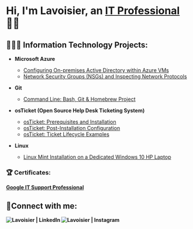 <h1>Hi, I'm Lavoisier, an <a href="https://www.linkedin.com/in/voiscornerstone/">IT Professional</a> 👋🏾</h1>

<h2>👨🏾‍💻 Information Technology Projects:</h2>

- <b>Microsoft Azure</b>
  - [Configuring On-premises Active Directory within Azure VMs](https://github.com/cornerstonian/configure-ad)
  - [Network Security Groups (NSGs) and Inspecting Network Protocols](https://github.com/cornerstonian/azure-network-protocols)

- <b>Git</b>
  - [Command Line: Bash, Git & Homebrew Project](https://github.com/cornerstonian/git-practice)
 
- <b>osTicket (Open Source Help Desk Ticketing System)</b>
  - [osTicket: Prerequisites and Installation](https://github.com/cornerstonian/osticket-prereqs)
  - [osTicket: Post-Installation Configuration](https://github.com/cornerstonian/post-install-config)
  - [osTicket: Ticket Lifecycle Examples](https://github.com/cornerstonian/osTicket-lifecycle)

- <b>Linux</b>
  - [Linux Mint Installation on a Dedicated Windows 10 HP Laptop](https://github.com/cornerstonian/windows-to-linux-mint-install/tree/main)

<b>
<h3>🏆 Certificates:</h3>
<a href="https://github.com/user-attachments/assets/35470bc0-3a08-4032-8c11-fb89612d6b0b">Google IT Support Professional</a>

<h2>📱Connect with me:</h2>

[<img align="left" alt="Lavoisier | LinkedIn" src="https://img.shields.io/badge/LinkedIn-0077B5?style=for-the-badge&logo=linkedin&logoColor=white" />][linkedin]
[<img align="left" alt="Lavoisier | Instagram" src="https://img.shields.io/badge/Instagram-E4405F?style=for-the-badge&logo=instagram&logoColor=white" />][instagram]

[linkedin]: https://linkedin.com/in/voiscornerstone
[instagram]: https://www.instagram.com/voiscornerstone
